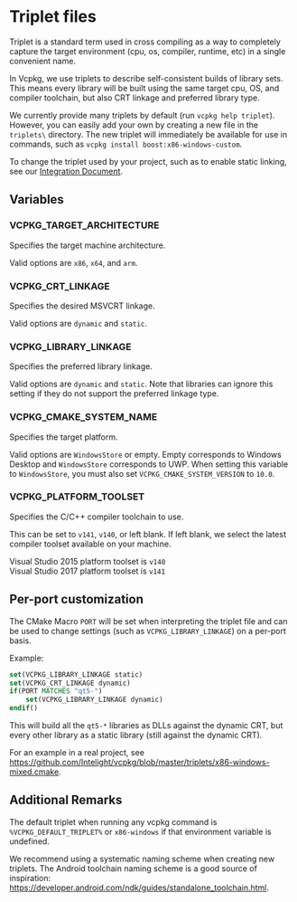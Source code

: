 # Triplet files

Triplet is a standard term used in cross compiling as a way to completely capture the target environment (cpu, os, compiler, runtime, etc) in a single convenient name.

In Vcpkg, we use triplets to describe self-consistent builds of library sets. This means every library will be built using the same target cpu, OS, and compiler toolchain, but also CRT linkage and preferred library type.

We currently provide many triplets by default (run `vcpkg help triplet`). However, you can easily add your own by creating a new file in the `triplets\` directory. The new triplet will immediately be available for use in commands, such as `vcpkg install boost:x86-windows-custom`.

To change the triplet used by your project, such as to enable static linking, see our [Integration Document](integration.md#triplet-selection).

## Variables
### VCPKG_TARGET_ARCHITECTURE
Specifies the target machine architecture.

Valid options are `x86`, `x64`, and `arm`.

### VCPKG_CRT_LINKAGE
Specifies the desired MSVCRT linkage.

Valid options are `dynamic` and `static`.

### VCPKG_LIBRARY_LINKAGE
Specifies the preferred library linkage.

Valid options are `dynamic` and `static`. Note that libraries can ignore this setting if they do not support the preferred linkage type.

### VCPKG_CMAKE_SYSTEM_NAME
Specifies the target platform.

Valid options are `WindowsStore` or empty. Empty corresponds to Windows Desktop and `WindowsStore` corresponds to UWP.
When setting this variable to `WindowsStore`, you must also set `VCPKG_CMAKE_SYSTEM_VERSION` to `10.0`.

### VCPKG_PLATFORM_TOOLSET
Specifies the C/C++ compiler toolchain to use.

This can be set to `v141`, `v140`, or left blank. If left blank, we select the latest compiler toolset available on your machine.

Visual Studio 2015 platform toolset is `v140`  
Visual Studio 2017 platform toolset is `v141`

## Per-port customization
The CMake Macro `PORT` will be set when interpreting the triplet file and can be used to change settings (such as `VCPKG_LIBRARY_LINKAGE`) on a per-port basis.

Example:
```cmake
set(VCPKG_LIBRARY_LINKAGE static)
set(VCPKG_CRT_LINKAGE dynamic)
if(PORT MATCHES "qt5-")
    set(VCPKG_LIBRARY_LINKAGE dynamic)
endif()
```
This will build all the `qt5-*` libraries as DLLs against the dynamic CRT, but every other library as a static library (still against the dynamic CRT).

For an example in a real project, see https://github.com/Intelight/vcpkg/blob/master/triplets/x86-windows-mixed.cmake.

## Additional Remarks
The default triplet when running any vcpkg command is `%VCPKG_DEFAULT_TRIPLET%` or `x86-windows` if that environment variable is undefined.

We recommend using a systematic naming scheme when creating new triplets. The Android toolchain naming scheme is a good source of inspiration: https://developer.android.com/ndk/guides/standalone_toolchain.html.
